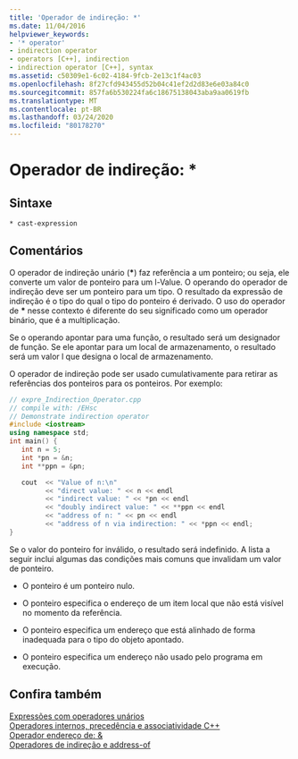 ```yaml
---
title: 'Operador de indireção: *'
ms.date: 11/04/2016
helpviewer_keywords:
- '* operator'
- indirection operator
- operators [C++], indirection
- indirection operator [C++], syntax
ms.assetid: c50309e1-6c02-4184-9fcb-2e13c1f4ac03
ms.openlocfilehash: 8f27cfd943455d52b04c41ef2d2d83e6e03a84c0
ms.sourcegitcommit: 857fa6b530224fa6c18675138043aba9aa0619fb
ms.translationtype: MT
ms.contentlocale: pt-BR
ms.lasthandoff: 03/24/2020
ms.locfileid: "80178270"
---
```

# <a name="indirection-operator-"></a>Operador de indireção: *

## <a name="syntax"></a>Sintaxe

```
* cast-expression
```

## <a name="remarks"></a>Comentários

O operador de indireção unário (<strong>\*</strong>) faz referência a um ponteiro; ou seja, ele converte um valor de ponteiro para um l-Value. O operando do operador de indireção deve ser um ponteiro para um tipo. O resultado da expressão de indireção é o tipo do qual o tipo do ponteiro é derivado. O uso do operador de <strong>\*</strong> nesse contexto é diferente do seu significado como um operador binário, que é a multiplicação.

Se o operando apontar para uma função, o resultado será um designador de função. Se ele apontar para um local de armazenamento, o resultado será um valor l que designa o local de armazenamento.

O operador de indireção pode ser usado cumulativamente para retirar as referências dos ponteiros para os ponteiros. Por exemplo:

```cpp
// expre_Indirection_Operator.cpp
// compile with: /EHsc
// Demonstrate indirection operator
#include <iostream>
using namespace std;
int main() {
   int n = 5;
   int *pn = &n;
   int **ppn = &pn;

   cout  << "Value of n:\n"
         << "direct value: " << n << endl
         << "indirect value: " << *pn << endl
         << "doubly indirect value: " << **ppn << endl
         << "address of n: " << pn << endl
         << "address of n via indirection: " << *ppn << endl;
}
```

Se o valor do ponteiro for inválido, o resultado será indefinido. A lista a seguir inclui algumas das condições mais comuns que invalidam um valor de ponteiro.

- O ponteiro é um ponteiro nulo.

- O ponteiro especifica o endereço de um item local que não está visível no momento da referência.

- O ponteiro especifica um endereço que está alinhado de forma inadequada para o tipo do objeto apontado.

- O ponteiro especifica um endereço não usado pelo programa em execução.

## <a name="see-also"></a>Confira também

[Expressões com operadores unários](../cpp/expressions-with-unary-operators.md)<br/>
[Operadores internos, precedência e associatividade C++](../cpp/cpp-built-in-operators-precedence-and-associativity.md)<br/>
[Operador endereço de: &](../cpp/address-of-operator-amp.md)<br/>
[Operadores de indireção e address-of](../c-language/indirection-and-address-of-operators.md)
